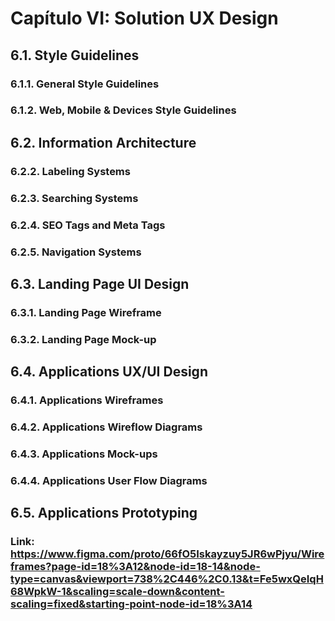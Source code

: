 # Capítulo VI: Solution UX Design

## 6.1. Style Guidelines

### 6.1.1. General Style Guidelines

### 6.1.2. Web, Mobile & Devices Style Guidelines

## 6.2. Information Architecture

### 6.2.2. Labeling Systems

### 6.2.3. Searching Systems

### 6.2.4. SEO Tags and Meta Tags

### 6.2.5. Navigation Systems

## 6.3. Landing Page UI Design

### 6.3.1. Landing Page Wireframe

### 6.3.2. Landing Page Mock-up

## 6.4. Applications UX/UI Design

### 6.4.1. Applications Wireframes

### 6.4.2. Applications Wireflow Diagrams

### 6.4.3. Applications Mock-ups

### 6.4.4. Applications User Flow Diagrams

## 6.5. Applications Prototyping
### Link: https://www.figma.com/proto/66fO5Iskayzuy5JR6wPjyu/Wireframes?page-id=18%3A12&node-id=18-14&node-type=canvas&viewport=738%2C446%2C0.13&t=Fe5wxQeIqH68WpkW-1&scaling=scale-down&content-scaling=fixed&starting-point-node-id=18%3A14 
